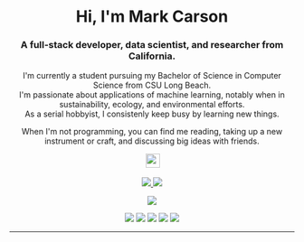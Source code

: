 <p align="center">
 <!-- <img  width="800" height="400" src="gifpath"> -->
</p>
<h1 align="center">Hi, I'm <span><strong>Mark Carson</strong></span></h1>
<h3 align="center">A full-stack developer, data scientist, and researcher from California.</h3>
<p align="center">I'm currently a student pursuing my Bachelor of Science in Computer Science from CSU Long Beach. 
 <br>I'm passionate about applications of machine learning, notably when in sustainability, ecology, and environmental efforts. 
 <br>As a serial hobbyist, I consistenly keep busy by learning new things.
</p>

<p align="center">When I'm not programming, you can find me reading, taking up a new instrument or craft, and discussing big ideas with friends.</p>

<p align="center"></a> <a href="https://www.linkedin.com/in/MarkCarsonDev/"><img src="https://img.shields.io/badge/linkedin-%230077B5.svg?&style=for-the-badge&logo=linkedin&logoColor=white" height=25></a>
</p>

<p align=center>
  <a href="https://github.com/MarkCarsonDev">
    <img src="https://badges.pufler.dev/visits/MarkCarsonDev/MarkCarsonDev?style=flat-square&Views&color=black&logo=github">
  </a>
  <a href="https://github.com/MarkCarsonDev?tab=repositories">
    <img src="https://badges.pufler.dev/repos/MarkCarsonDev?style=flat-square&color=black">
  </a>
</p>
<p align="center">
<a href="https://github.com/MarkCarsonDev"><img src="https://img.shields.io/github/followers/MarkCarsonDev?style=social"></a>
</p>
<p align="center">
 <img src="https://img.shields.io/badge/Machine Learning-229a22"> 
 <img src="https://img.shields.io/badge/Deep Learning-21aa33"> 
 <img src="https://img.shields.io/badge/Full--Stack Web Development-20ab40"> 
 <img src="https://img.shields.io/badge/Software Engineering-1fb055"> 
 <img src="https://img.shields.io/badge/Project Management-1eb425"> 
</p>
<hr>





